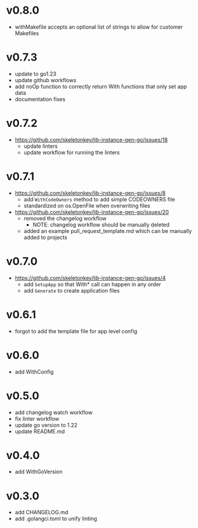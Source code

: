 # v0.8.0
- withMakefile accepts an optional list of strings to allow for customer Makefiles

# v0.7.3
- update to go1.23
- update github workflows
- add noOp function to correctly return With functions that only set app data
- documentation fixes

# v0.7.2
- https://github.com/skeletonkey/lib-instance-gen-go/issues/18
  - update linters
  - update workflow for running the linters

# v0.7.1
- https://github.com/skeletonkey/lib-instance-gen-go/issues/8
  - add `WithCodeOwners` method to add simple CODEOWNERS file
  - standardized on os.OpenFile when overwriting files
- https://github.com/skeletonkey/lib-instance-gen-go/issues/20
  - removed the changelog workflow
    - NOTE: changelog workflow should be manually deleted
  - added an example pull_request_template.md which can be manually added to projects

# v0.7.0
- https://github.com/skeletonkey/lib-instance-gen-go/issues/4
  - add `SetupApp` so that With* call can happen in any order
  - add `Generate` to create application files

# v0.6.1
- forgot to add the template file for app level config

# v0.6.0
- add WithConfig

# v0.5.0
- add changelog watch workflow
- fix linter workflow
- update go version to 1.22
- update README.md

# v0.4.0
- add WithGoVersion

# v0.3.0
- add CHANGELOG.md
- add .golangci.toml to unify linting
